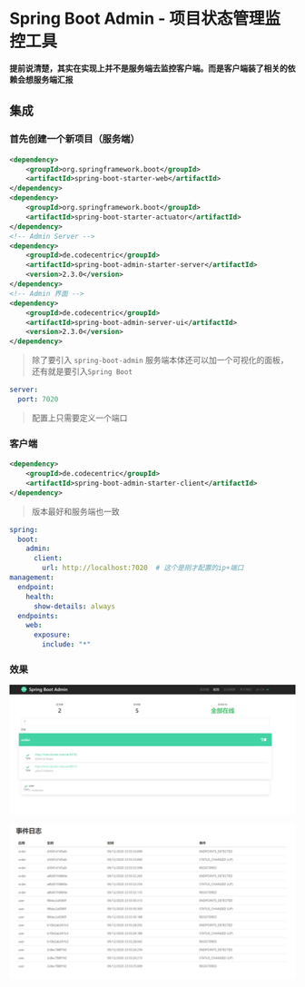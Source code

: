 # Spring Boot Admin - 项目状态管理监控工具

**提前说清楚，其实在实现上并不是服务端去监控客户端。而是客户端装了相关的依赖会想服务端汇报**



## 集成

### 首先创建一个新项目（服务端）

```xml
<dependency>
    <groupId>org.springframework.boot</groupId>
    <artifactId>spring-boot-starter-web</artifactId>
</dependency>
<dependency>
    <groupId>org.springframework.boot</groupId>
    <artifactId>spring-boot-starter-actuator</artifactId>
</dependency>
<!-- Admin Server -->
<dependency>
    <groupId>de.codecentric</groupId>
    <artifactId>spring-boot-admin-starter-server</artifactId>
    <version>2.3.0</version>
</dependency>
<!-- Admin 界面 -->
<dependency>
    <groupId>de.codecentric</groupId>
    <artifactId>spring-boot-admin-server-ui</artifactId>
    <version>2.3.0</version>
</dependency>
```

> 除了要引入 `spring-boot-admin` 服务端本体还可以加一个可视化的面板，还有就是要引入`Spring Boot`

```yml
server:
  port: 7020
```

> 配置上只需要定义一个端口

### 客户端

```xml
<dependency>
    <groupId>de.codecentric</groupId>
    <artifactId>spring-boot-admin-starter-client</artifactId>
</dependency>
```

> 版本最好和服务端也一致

```yaml
spring:
  boot:
    admin:
      client:
        url: http://localhost:7020  # 这个是刚才配置的ip+端口
management:
  endpoint:
    health:
      show-details: always
  endpoints:
    web:
      exposure:
        include: "*"
```

### 效果

![image-20200913000545070](../../image/image-20200913000545070.png)

![image-20200913000553937](../../image/image-20200913000553937.png)